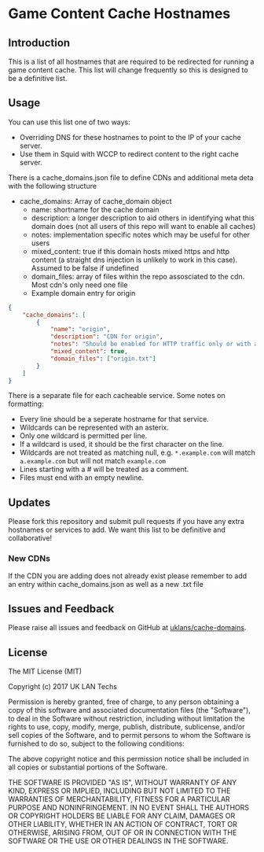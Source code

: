 # Game Content Cache Hostnames

## Introduction

This is a list of all hostnames that are required to be redirected for running a game content cache. This list will change frequently so this is designed to be a definitive list.

## Usage

You can use this list one of two ways:

 - Overriding DNS for these hostnames to point to the IP of your cache server.
 - Use them in Squid with WCCP to redirect content to the right cache server.

There is a cache_domains.json file to define CDNs and additional meta deta with the following structure

- cache_domains: Array of cache_domain object
	- name: shortname for the cache domain
	- description: a longer description to aid others in identifying what this domain does (not all users of this repo will want to enable all caches)
	- notes: implementation specific notes which may be useful for other users
	- mixed_content: true if this domain hosts mixed https and http content (a straight dns injection is unlikely to work in this case). Assumed to be false if undefined
	- domain_files: array of files within the repo assosciated to the cdn. Most cdn's only need one file
	- Example domain entry for origin
```json
{
	"cache_domains": [
		{
			"name": "origin",
			"description": "CDN for origin",
			"notes": "Should be enabled for HTTP traffic only or with a HTTPS proxy else origin client download fails",
			"mixed_content": true,
			"domain_files": ["origin.txt"]
		}
	]
}
```

There is a separate file for each cacheable service. Some notes on formatting:

  - Every line should be a seperate hostname for that service.
  - Wildcards can be represented with an asterix.
  - Only one wildcard is permitted per line.
  - If a wildcard is used, it should be the first character on the line.
  - Wildcards are not treated as matching null, e.g. `*.example.com` will match `a.example.com` but will not match `example.com`
  - Lines starting with a # will be treated as a comment.
  - Files must end with an empty newline.

## Updates

Please fork this repository and submit pull requests if you have any extra hostnames or services to add. We want this list to be definitive and collaborative!

### New CDNs

If the CDN you are adding does not already exist please remember to add an entry within cache_domains.json as well as a new .txt file

## Issues and Feedback

Please raise all issues and feedback on GitHub at [uklans/cache-domains](https://github.com/uklans/cache-domains/issues).

## License

The MIT License (MIT)

Copyright (c) 2017 UK LAN Techs

Permission is hereby granted, free of charge, to any person obtaining a copy
of this software and associated documentation files (the "Software"), to deal
in the Software without restriction, including without limitation the rights
to use, copy, modify, merge, publish, distribute, sublicense, and/or sell
copies of the Software, and to permit persons to whom the Software is
furnished to do so, subject to the following conditions:

The above copyright notice and this permission notice shall be included in all
copies or substantial portions of the Software.

THE SOFTWARE IS PROVIDED "AS IS", WITHOUT WARRANTY OF ANY KIND, EXPRESS OR
IMPLIED, INCLUDING BUT NOT LIMITED TO THE WARRANTIES OF MERCHANTABILITY,
FITNESS FOR A PARTICULAR PURPOSE AND NONINFRINGEMENT. IN NO EVENT SHALL THE
AUTHORS OR COPYRIGHT HOLDERS BE LIABLE FOR ANY CLAIM, DAMAGES OR OTHER
LIABILITY, WHETHER IN AN ACTION OF CONTRACT, TORT OR OTHERWISE, ARISING FROM,
OUT OF OR IN CONNECTION WITH THE SOFTWARE OR THE USE OR OTHER DEALINGS IN THE
SOFTWARE.
